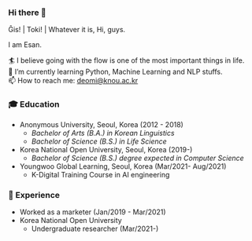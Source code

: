 ### Hi there 👋

Ĝis! | Toki! | Whatever it is, Hi, guys.

I am Esan.

🏄 I believe going with the flow is one of the most important things in life.  
🌱 I’m currently learning Python, Machine Learning and NLP stuffs.  
📫 How to reach me: deomi@knou.ac.kr  

### 🎓 Education
* Anonymous University, Seoul, Korea (2012 - 2018)
  * *Bachelor of Arts (B.A.) in Korean Linguistics*
  * *Bachelor of Science (B.S.) in Life Science*
* Korea National Open University, Seoul, Korea (2019-)
  * *Bachelor of Science (B.S.) degree expected in Computer Science*
* Youngwoo Global Learning, Seoul, Korea (Mar/2021- Aug/2021)
  * K-Digital Training Course in AI engineering

### 🎯 Experience
* Worked as a marketer (Jan/2019 - Mar/2021)
* Korea National Open University
  * Undergraduate researcher (Mar/2021-)

<!--
**Esantomi/Esantomi** is a ✨ _special_ ✨ repository because its `README.md` (this file) appears on your GitHub profile.

Here are some ideas to get you started:

- 🔭 I’m currently working on ...
- 🌱 I’m currently learning ...
- 👯 I’m looking to collaborate on ...
- 🤔 I’m looking for help with ...
- 💬 Ask me about ...
- 📫 How to reach me: ...
- 😄 Pronouns: ...
- ⚡ Fun fact: ...
-->

